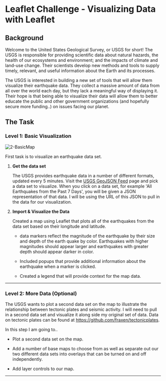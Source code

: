 # Leaflet Challenge - Visualizing Data with Leaflet

## Background

Welcome to the United States Geological Survey, or USGS for short! The USGS is responsible for providing scientific data about natural hazards, the health of our ecosystems and environment; and the impacts of climate and land-use change. Their scientists develop new methods and tools to supply timely, relevant, and useful information about the Earth and its processes.

The USGS is interested in building a new set of tools that will allow them visualize their earthquake data. They collect a massive amount of data from all over the world each day, but they lack a meaningful way of displaying it. Their hope is that being able to visualize their data will allow them to better educate the public and other government organizations (and hopefully secure more funding..) on issues facing our planet.

## The Task

### Level 1: Basic Visualization

![2-BasicMap](Images/2-BasicMap.png)

First task is to visualize an earthquake data set.

1. **Get the data set**

   The USGS provides earthquake data in a number of different formats, updated every 5 minutes. Visit the [USGS GeoJSON Feed](http://earthquake.usgs.gov/earthquakes/feed/v1.0/geojson.php) page and pick a data set to visualize. When you click on a data set, for example 'All Earthquakes from the Past 7 Days', you will be given a JSON representation of that data. I will be using the URL of this JSON to pull in the data for our visualization.

2. **Import & Visualize the Data**

   Created a map using Leaflet that plots all of the earthquakes from the data set based on their longitude and latitude.

   * data markers reflect the magnitude of the earthquake by their size and depth of the earth quake by color. Earthquakes with higher magnitudes should appear larger and earthquakes with greater depth should appear darker in color.

   * Included popups that provide additional information about the earthquake when a marker is clicked.

   * Created a legend that will provide context for the map data.

- - -

### Level 2: More Data (Optional)

The USGS wants to plot a second data set on the map to illustrate the relationship between tectonic plates and seismic activity. I will need to pull in a second data set and visualize it along side my original set of data. Data on tectonic plates can be found at <https://github.com/fraxen/tectonicplates>.

In this step I am going to..

* Plot a second data set on the map.

* Add a number of base maps to choose from as well as separate out our two different data sets into overlays that can be turned on and off independently.

* Add layer controls to our map.

- - -
